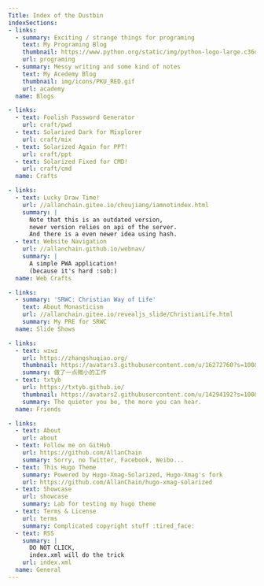 ```yaml
---
Title: Index of the Dustbin
indexSections:
- links:
  - summary: Exciting / strange things for programing
    text: My Programing Blog
    thumbnail: https://www.python.org/static/img/python-logo-large.c36dccadd999.png
    url: programing
  - summary: Messy writing and some kind of notes
    text: My Acedemy Blog
    thumbnail: img/icons/PKU_RED.gif
    url: academy
  name: Blogs

- links:
  - text: Foolish Password Generator
    url: craft/pwd
  - text: Solarized Dark for Mixplorer
    url: craft/mix
  - text: Solarized Again for PPT!
    url: craft/ppt
  - text: Solarized Fixed for CMD!
    url: craft/cmd
  name: Crafts

- links:
  - text: Lucky Draw Time!
    url: //allanchain.gitee.io/choujiang/iamnotindex.html
    summary: |
      Note that this is an outdated version,
      newer version relies on api of the server.
      And there is a even newer idea using hash.
  - text: Website Navigation
    url: //allanchain.github.io/webnav/
    summary: |
      A simple PWA application!
      (because it's hard :sob:)
  name: Web Crafts

- links:
  - summary: 'SRWC: Christian Way of Life'
    text: About Monasticism
    url: //allanchain.gitee.io/revealjs_slide/ChristianLife.html
    summary: My PRE for SRWC
  name: Slide Shows

- links:
  - text: ᴍɪᴍɪ
    url: https://zhangshuqiao.org/
    thumbnail: https://avatars3.githubusercontent.com/u/16272760?s=100&v=4
    summary: 做了一点微小的工作
  - text: txtyb
    url: https://txtyb.github.io/
    thumbnail: https://avatars2.githubusercontent.com/u/14294192?s=100&v=4
    summary: The quieter you be, the more you can hear.
  name: Friends

- links:
  - text: About
    url: about
  - text: Follow me on GitHub
    url: https://github.com/AllanChain
    summary: Sorry, no Twitter, Facebook, Weibo...
  - text: This Hugo Theme
    summary: Powered by Hugo-Xmag-Solarized, Hugo-Xmag's fork
    url: https://github.com/AllanChain/hugo-xmag-solarized
  - text: Showcase
    url: showcase
    summary: Lab for testing my hugo theme
  - text: Terms & License
    url: terms
    summary: Complicated copyright stuff :tired_face:
  - text: RSS
    summary: |
      DO NOT CLICK,
      index.xml will do the trick
    url: index.xml
  name: General
---
```

